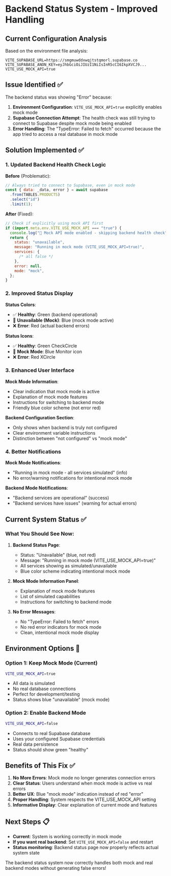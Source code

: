 # Backend Status System - Improved Handling

## Current Configuration Analysis

Based on the environment file analysis:

```
VITE_SUPABASE_URL=https://smgmuwddxwqjtstqmorl.supabase.co
VITE_SUPABASE_ANON_KEY=eyJhbGciOiJIUzI1NiIsInR5cCI6IkpXVCJ9...
VITE_USE_MOCK_API=true
```

## Issue Identified ✅

The backend status was showing "Error" because:

1. **Environment Configuration**: `VITE_USE_MOCK_API=true` explicitly enables mock mode
2. **Supabase Connection Attempt**: The health check was still trying to connect to Supabase despite mock mode being enabled
3. **Error Handling**: The "TypeError: Failed to fetch" occurred because the app tried to access a real database in mock mode

## Solution Implemented ✅

### 1. Updated Backend Health Check Logic

**Before** (Problematic):

```javascript
// Always tried to connect to Supabase, even in mock mode
const { data: _data, error } = await supabase
  .from(TABLES.PRODUCTS)
  .select("id")
  .limit(1);
```

**After** (Fixed):

```javascript
// Check if explicitly using mock API first
if (import.meta.env.VITE_USE_MOCK_API === "true") {
  console.log("🔧 Mock API mode enabled - skipping backend health check");
  return {
    status: "unavailable",
    message: "Running in mock mode (VITE_USE_MOCK_API=true)",
    services: {
      /* all false */
    },
    error: null,
    mode: "mock",
  };
}
```

### 2. Improved Status Display

**Status Colors**:

- ✅ **Healthy**: Green (backend operational)
- 🔵 **Unavailable (Mock)**: Blue (mock mode active)
- ❌ **Error**: Red (actual backend errors)

**Status Icons**:

- ✅ **Healthy**: Green CheckCircle
- 🔵 **Mock Mode**: Blue Monitor icon
- ❌ **Error**: Red XCircle

### 3. Enhanced User Interface

**Mock Mode Information**:

- Clear indication that mock mode is active
- Explanation of mock mode features
- Instructions for switching to backend mode
- Friendly blue color scheme (not error red)

**Backend Configuration Section**:

- Only shows when backend is truly not configured
- Clear environment variable instructions
- Distinction between "not configured" vs "mock mode"

### 4. Better Notifications

**Mock Mode Notifications**:

- "Running in mock mode - all services simulated" (info)
- No error/warning notifications for intentional mock mode

**Backend Mode Notifications**:

- "Backend services are operational" (success)
- "Backend services have issues" (warning for actual errors)

## Current System Status ✅

### What You Should See Now:

1. **Backend Status Page**:

   - Status: "Unavailable" (blue, not red)
   - Message: "Running in mock mode (VITE_USE_MOCK_API=true)"
   - All services showing as simulated/unavailable
   - Blue color scheme indicating intentional mock mode

2. **Mock Mode Information Panel**:

   - Explanation of mock mode features
   - List of simulated capabilities
   - Instructions for switching to backend mode

3. **No Error Messages**:
   - No "TypeError: Failed to fetch" errors
   - No red error indicators for mock mode
   - Clean, intentional mock mode display

## Environment Options 🔧

### Option 1: Keep Mock Mode (Current)

```bash
VITE_USE_MOCK_API=true
```

- All data is simulated
- No real database connections
- Perfect for development/testing
- Status shows blue "unavailable" (mock mode)

### Option 2: Enable Backend Mode

```bash
VITE_USE_MOCK_API=false
```

- Connects to real Supabase database
- Uses your configured Supabase credentials
- Real data persistence
- Status should show green "healthy"

## Benefits of This Fix ✅

1. **No More Errors**: Mock mode no longer generates connection errors
2. **Clear Status**: Users understand when mock mode is active vs real errors
3. **Better UX**: Blue "mock mode" indication instead of red "error"
4. **Proper Handling**: System respects the VITE_USE_MOCK_API setting
5. **Informative Display**: Clear explanation of current mode and features

## Next Steps 📋

- **Current**: System is working correctly in mock mode
- **If you want real backend**: Set `VITE_USE_MOCK_API=false` and restart
- **Status monitoring**: Backend status page now properly reflects actual system state

The backend status system now correctly handles both mock and real backend modes without generating false errors!
